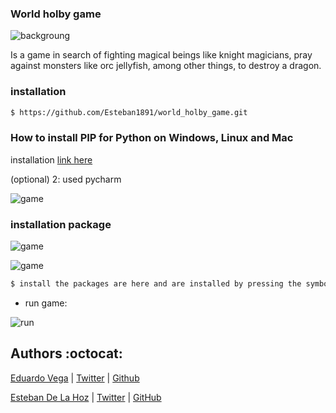 ### World holby game

![backgroung]()

Is a game in search of fighting
magical beings like knight magicians,
pray against monsters like orc jellyfish,
among other things, to destroy a dragon.

### installation
```sh
$ https://github.com/Esteban1891/world_holby_game.git
```

### How to install PIP for Python on Windows, Linux and Mac

installation [link here](https://twitter.com/eduardo_vega04)

(optional) 2: used pycharm

![game]()

### installation package

![game]()

![game]()

```sh
$ install the packages are here and are installed by pressing the symbol sum
```

* run game:

![run]()





## Authors :octocat:

[Eduardo Vega](https://www.linkedin.com/in/eduardo-andr%C3%A9s-vega-2602031a1/) | [Twitter](https://twitter.com/eduardo_vega04) | [Github](https://github.com/EduardoVega04)


[Esteban De La Hoz](https://www.linkedin.com/in/esteban-de-la-hoz-romero-b6270017b/) | [Twitter](https://twitter.com/Esteban18911) | [GitHub](https://github.com/Esteban18911)
